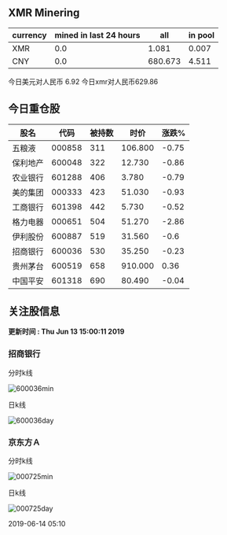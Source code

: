 ## XMR Minering

|currency|mined in last 24 hours|all|in pool|
|---|---|---|---|
|XMR|0.0|1.081|0.007|
|CNY|0.0|680.673|4.511|

今日美元对人民币 6.92	今日xmr对人民币629.86


## 今日重仓股 

|股名|代码|被持数|时价|涨跌%|
|---|---|---|---|---|
|五粮液|000858|311|106.800|-0.75|
|保利地产|600048|322|12.730|-0.86|
|农业银行|601288|406|3.780|-0.79|
|美的集团|000333|423|51.030|-0.93|
|工商银行|601398|442|5.730|-0.52|
|格力电器|000651|504|51.270|-2.86|
|伊利股份|600887|519|31.560|-0.6|
|招商银行|600036|530|35.250|-0.23|
|贵州茅台|600519|658|910.000|0.36|
|中国平安|601318|690|80.490|-0.04|

## 关注股信息
**更新时间 : Thu Jun 13 15:00:11 2019**
### 招商银行 
分时k线

![600036min](http://image.sinajs.cn/newchart/min/n/sh600036.gif)

日k线

![600036day](http://image.sinajs.cn/newchart/daily/n/sh600036.gif)

### 京东方Ａ 
分时k线

![000725min](http://image.sinajs.cn/newchart/min/n/sz000725.gif)

日k线

![000725day](http://image.sinajs.cn/newchart/daily/n/sz000725.gif)

2019-06-14 05:10